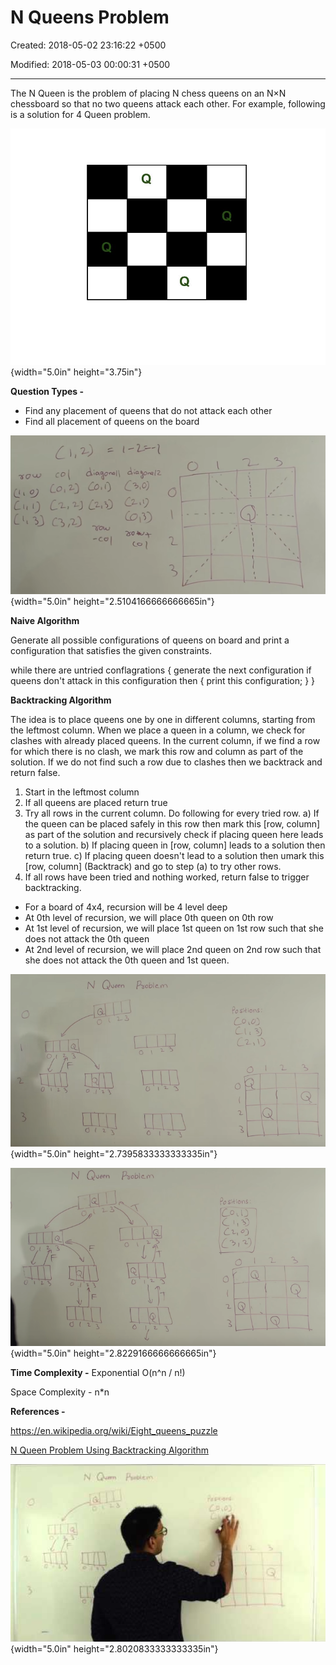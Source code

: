# N Queens Problem

Created: 2018-05-02 23:16:22 +0500

Modified: 2018-05-03 00:00:31 +0500

---

The N Queen is the problem of placing N chess queens on an N×N chessboard so that no two queens attack each other. For example, following is a solution for 4 Queen problem.



![](media/N-Queens-Problem-image1.jpg){width="5.0in" height="3.75in"}



**Question Types -**
-   Find any placement of queens that do not attack each other
-   Find all placement of queens on the board



![冖 "02 -3 CO") ](media/N-Queens-Problem-image2.png){width="5.0in" height="2.5104166666666665in"}



**Naive Algorithm**

Generate all possible configurations of queens on board and print a configuration that satisfies the given constraints.

while there are untried conflagrations
{
generate the next configuration
if queens don't attack in this configuration then
{
print this configuration;
}
}



**Backtracking Algorithm**

The idea is to place queens one by one in different columns, starting from the leftmost column. When we place a queen in a column, we check for clashes with already placed queens. In the current column, if we find a row for which there is no clash, we mark this row and column as part of the solution. If we do not find such a row due to clashes then we backtrack and return false.

1) Start in the leftmost column
2) If all queens are placed
return true
3) Try all rows in the current column. Do following for every tried row.
a) If the queen can be placed safely in this row then mark this [row,
column] as part of the solution and recursively check if placing
queen here leads to a solution.
b) If placing queen in [row, column] leads to a solution then return
true.
c) If placing queen doesn't lead to a solution then umark this [row,
column] (Backtrack) and go to step (a) to try other rows.
3) If all rows have been tried and nothing worked, return false to trigger
backtracking.


-   For a board of 4x4, recursion will be 4 level deep
-   At 0th level of recursion, we will place 0th queen on 0th row
-   At 1st level of recursion, we will place 1st queen on 1st row such that she does not attack the 0th queen
-   At 2nd level of recursion, we will place 2nd queen on 2nd row such that she does not attack the 0th queen and 1st queen.



![](media/N-Queens-Problem-image3.png){width="5.0in" height="2.7395833333333335in"}



![P-ocblem ](media/N-Queens-Problem-image4.png){width="5.0in" height="2.8229166666666665in"}



**Time Complexity -** Exponential O(n^n / n!)

Space Complexity - n*n



**References -**

<https://en.wikipedia.org/wiki/Eight_queens_puzzle>

[N Queen Problem Using Backtracking Algorithm](https://www.youtube.com/watch?v=xouin83ebxE)



![](media/N-Queens-Problem-image5.png){width="5.0in" height="2.8020833333333335in"}





